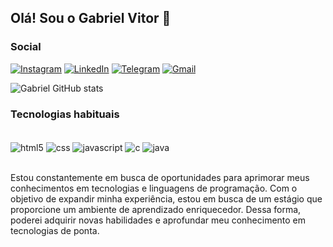 ## Olá! Sou o Gabriel Vitor 👋

### Social
[![Instagram](https://img.shields.io/badge/Instagram-E4405F?style=for-the-badge&logo=instagram&logoColor=white)](https://www.instagram.com/gabriel_vitor_3/)
[![LinkedIn](https://img.shields.io/badge/LinkedIn-0077B5?style=for-the-badge&logo=linkedin&logoColor=white)](https://www.linkedin.com/in/gabriel-morais-6b6698203//)
[![Telegram](https://img.shields.io/badge/Telegram-2CA5E0?style=for-the-badge&logo=telegram&logoColor=white)](https://t.me/gabriel_vitor_3/)
[![Gmail](https://img.shields.io/badge/Gmail-D14836?style=for-the-badge&logo=gmail&logoColor=white)](mailto:gabrielvitoromorais@gmail.com)



![Gabriel GitHub stats](https://github-readme-stats.vercel.app/api?username=GabrielVitor3&show_icons=true&theme=dark)
### Tecnologias habituais 

<div style="display: inline_block"><br/>
<img align="center" alt=html5 src="https://img.shields.io/badge/HTML5-E34F26?style=for-the-badge&logo=html5&logoColor=white" />
<img align="center" alt=css src="https://img.shields.io/badge/CSS-239120?&style=for-the-badge&logo=css3&logoColor=white" />
<img align="center" alt=javascript src="https://img.shields.io/badge/JavaScript-F7DF1E?style=for-the-badge&logo=javascript&logoColor=black" />
<img align="center" alt=c src="https://img.shields.io/badge/C-00599C?style=for-the-badge&logo=c&logoColor=white" />
<img align="center" alt=java src="https://img.shields.io/badge/Java-ED8B00?style=for-the-badge&logo=openjdk&logoColor=white" />
</div><br>

Estou constantemente em busca de oportunidades para aprimorar meus conhecimentos em tecnologias e linguagens de programação. Com o objetivo de expandir minha experiência, estou em busca de um estágio que proporcione um ambiente de aprendizado enriquecedor. Dessa forma, poderei adquirir novas habilidades e aprofundar meu conhecimento em tecnologias de ponta.
